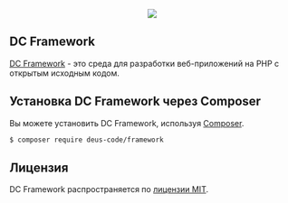 <p align="center">
    <a href="https://deus-code.ru/" target="_blank" >
        <img src="https://deus-code.ru/assets/images/logo_w.png">
    </a>
</p>

## DC Framework
[DC Framework](https://deus-code.ru/) - это среда для разработки веб-приложений на PHP с открытым исходным кодом.

## Установка DC Framework через Composer
Вы можете установить DC Framework, используя
[Composer](https://getcomposer.org).

``` bash
$ composer require deus-code/framework
```

## Лицензия
DC Framework распространяется по [лицензии MIT](https://opensource.org/licenses/MIT).